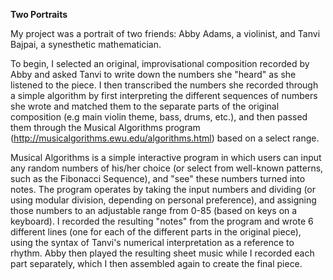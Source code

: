 **Two Portraits**

My project was a portrait of two friends: Abby Adams, a violinist, and Tanvi Bajpai, a synesthetic mathematician.

To begin, I selected an original, improvisational composition recorded by Abby and asked Tanvi to write down the numbers she "heard" as she listened to the piece. I then transcribed the numbers she recorded through a simple algorithm by first
interpreting the different sequences of numbers she wrote and matched them to the separate parts of the original composition (e.g main violin theme, bass, drums, etc.), and then passed them through the Musical Algorithms program (http://musicalgorithms.ewu.edu/algorithms.html) based on a select range.

Musical Algorithms is a simple interactive program in which users can input any random numbers of his/her choice (or select from well-known patterns, such as the Fibonacci Sequence),
and "see" these numbers turned into notes. The program operates by taking the input numbers and dividing (or using modular division, depending on personal preference), and assigning those numbers to an adjustable range from 0-85 (based on keys on a keyboard). I recorded the resulting "notes" from the program
and wrote 6 different lines (one for each of the different parts in the original piece), using the syntax of Tanvi's numerical interpretation as a reference to rhythm. Abby then played the resulting sheet music while I recorded each part separately, which I then assembled again to create the final piece.


